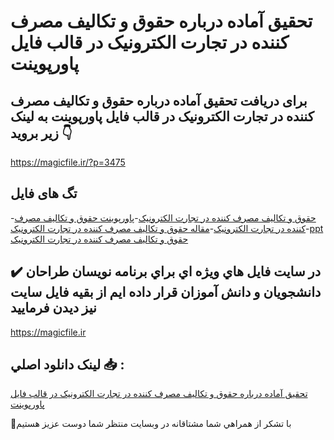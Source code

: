 # تحقیق آماده درباره حقوق و تکالیف مصرف کننده در تجارت الکترونیک در قالب فایل پاورپوینت

## برای دریافت تحقیق آماده درباره حقوق و تکالیف مصرف کننده در تجارت الکترونیک در قالب فایل پاورپوینت به لینک زیر بروید 👇

https://magicfile.ir/?p=3475

## تگ های فایل

-[حقوق و تکالیف مصرف کننده در تجارت الکترونیک](https://magicfile.ir/product/%d8%aa%d8%ad%d9%82%db%8c%d9%82-%d8%ad%d9%82%d9%88%d9%82-%d9%88-%d8%aa%da%a9%d8%a7%d9%84%db%8c%d9%81-%d9%85%d8%b5%d8%b1%d9%81-%da%a9%d9%86%d9%86%d8%af%d9%87-%d8%af%d8%b1-%d8%aa%d8%ac%d8%a7%d8%b1%d8%aa-%d8%a7%d9%84%da%a9%d8%aa%d8%b1%d9%88%d9%86%db%8c%da%a9-%d9%be%d8%a7%d9%88%d8%b1%d9%be%d9%88%db%8c%d9%86%d8%aa/)-[پاورپوینت حقوق و تکالیف مصرف کننده در تجارت الکترونیک](https://magicfile.ir/product/%d8%aa%d8%ad%d9%82%db%8c%d9%82-%d8%ad%d9%82%d9%88%d9%82-%d9%88-%d8%aa%da%a9%d8%a7%d9%84%db%8c%d9%81-%d9%85%d8%b5%d8%b1%d9%81-%da%a9%d9%86%d9%86%d8%af%d9%87-%d8%af%d8%b1-%d8%aa%d8%ac%d8%a7%d8%b1%d8%aa-%d8%a7%d9%84%da%a9%d8%aa%d8%b1%d9%88%d9%86%db%8c%da%a9-%d9%be%d8%a7%d9%88%d8%b1%d9%be%d9%88%db%8c%d9%86%d8%aa/)-[مقاله حقوق و تکالیف مصرف کننده در تجارت الکترونیک](https://magicfile.ir/product/%d8%aa%d8%ad%d9%82%db%8c%d9%82-%d8%ad%d9%82%d9%88%d9%82-%d9%88-%d8%aa%da%a9%d8%a7%d9%84%db%8c%d9%81-%d9%85%d8%b5%d8%b1%d9%81-%da%a9%d9%86%d9%86%d8%af%d9%87-%d8%af%d8%b1-%d8%aa%d8%ac%d8%a7%d8%b1%d8%aa-%d8%a7%d9%84%da%a9%d8%aa%d8%b1%d9%88%d9%86%db%8c%da%a9-%d9%be%d8%a7%d9%88%d8%b1%d9%be%d9%88%db%8c%d9%86%d8%aa/)-[ppt حقوق و تکالیف مصرف کننده در تجارت الکترونیک](https://magicfile.ir/product/%d8%aa%d8%ad%d9%82%db%8c%d9%82-%d8%ad%d9%82%d9%88%d9%82-%d9%88-%d8%aa%da%a9%d8%a7%d9%84%db%8c%d9%81-%d9%85%d8%b5%d8%b1%d9%81-%da%a9%d9%86%d9%86%d8%af%d9%87-%d8%af%d8%b1-%d8%aa%d8%ac%d8%a7%d8%b1%d8%aa-%d8%a7%d9%84%da%a9%d8%aa%d8%b1%d9%88%d9%86%db%8c%da%a9-%d9%be%d8%a7%d9%88%d8%b1%d9%be%d9%88%db%8c%d9%86%d8%aa/)

## ✔️ در سايت فايل هاي ويژه اي براي برنامه نويسان طراحان دانشجويان و دانش آموزان قرار داده ايم از بقيه فايل سايت نيز ديدن فرماييد

https://magicfile.ir


## لينک دانلود اصلي 📥 :

[تحقیق آماده درباره حقوق و تکالیف مصرف کننده در تجارت الکترونیک در قالب فایل پاورپوینت](https://magicfile.ir/product/%d8%aa%d8%ad%d9%82%db%8c%d9%82-%d8%ad%d9%82%d9%88%d9%82-%d9%88-%d8%aa%da%a9%d8%a7%d9%84%db%8c%d9%81-%d9%85%d8%b5%d8%b1%d9%81-%da%a9%d9%86%d9%86%d8%af%d9%87-%d8%af%d8%b1-%d8%aa%d8%ac%d8%a7%d8%b1%d8%aa-%d8%a7%d9%84%da%a9%d8%aa%d8%b1%d9%88%d9%86%db%8c%da%a9-%d9%be%d8%a7%d9%88%d8%b1%d9%be%d9%88%db%8c%d9%86%d8%aa/) 


🙏با تشکر از همراهي شما مشتاقانه در وبسایت منتظر شما دوست عزیز هستیم

